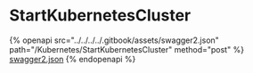 # StartKubernetesCluster

{% openapi src="../../../../.gitbook/assets/swagger2.json" path="/Kubernetes/StartKubernetesCluster" method="post" %}
[swagger2.json](../../../../.gitbook/assets/swagger2.json)
{% endopenapi %}

